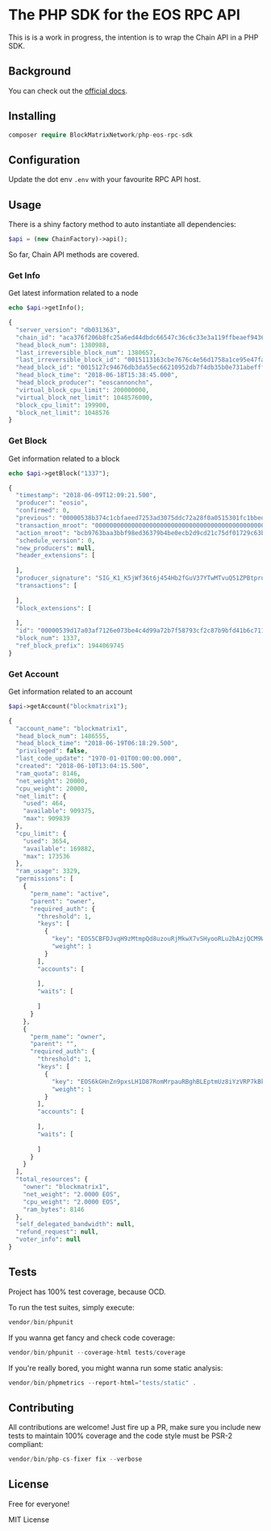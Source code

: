 # The PHP SDK for the EOS RPC API

This is is a work in progress, the intention is to wrap the Chain API in a PHP SDK.

## Background

You can check out the [official docs](https://eosio.github.io/eos/group__eosiorpc.html).

## Installing

```php
composer require BlockMatrixNetwork/php-eos-rpc-sdk
```

## Configuration

Update the dot env `.env` with your favourite RPC API host.

## Usage

There is a shiny factory method to auto instantiate all dependencies: 

```php
$api = (new ChainFactory)->api();
```

So far, Chain API methods are covered.

### Get Info

Get latest information related to a node

```php
echo $api->getInfo();

{
  "server_version": "db031363",
  "chain_id": "aca376f206b8fc25a6ed44dbdc66547c36c6c33e3a119ffbeaef943642f0e906",
  "head_block_num": 1380988,
  "last_irreversible_block_num": 1380657,
  "last_irreversible_block_id": "0015113163cbe7676c4e56d1758a1ce95e47fa645827b9202de5753031d36b8b",
  "head_block_id": "0015127c94676db3da55ec66210952db7f4db35b0e731abefff1562c201a0666",
  "head_block_time": "2018-06-18T15:38:45.000",
  "head_block_producer": "eoscannonchn",
  "virtual_block_cpu_limit": 200000000,
  "virtual_block_net_limit": 1048576000,
  "block_cpu_limit": 199900,
  "block_net_limit": 1048576
}
```

### Get Block

Get information related to a block

```php
echo $api->getBlock("1337");

{
  "timestamp": "2018-06-09T12:09:21.500",
  "producer": "eosio",
  "confirmed": 0,
  "previous": "00000538b374c1cbfaeed7253ad3075ddc72a28f0a0515301fc1bbed675f2316",
  "transaction_mroot": "0000000000000000000000000000000000000000000000000000000000000000",
  "action_mroot": "bcb9763baa3bbf98ed36379b4be0ecb2d9cd21c75df01729c63b2b021001c10c",
  "schedule_version": 0,
  "new_producers": null,
  "header_extensions": [
    
  ],
  "producer_signature": "SIG_K1_K5jWf36t6j454Hb2fGuV37YTwMTvuQ51ZPBtpru8Ud2axtMTEauWyvtpJuTpnvqzReUndDgEDXvoeEP4jdj2bpnYKBt6g2",
  "transactions": [
    
  ],
  "block_extensions": [
    
  ],
  "id": "00000539d17a03af7126e073be4c4d99a72b7f58793cf2c87b9bfd41b6c711fb",
  "block_num": 1337,
  "ref_block_prefix": 1944069745
}
```

### Get Account

Get information related to an account

```php
$api->getAccount("blockmatrix1");

{
  "account_name": "blockmatrix1",
  "head_block_num": 1486555,
  "head_block_time": "2018-06-19T06:18:29.500",
  "privileged": false,
  "last_code_update": "1970-01-01T00:00:00.000",
  "created": "2018-06-10T13:04:15.500",
  "ram_quota": 8146,
  "net_weight": 20000,
  "cpu_weight": 20000,
  "net_limit": {
    "used": 464,
    "available": 909375,
    "max": 909839
  },
  "cpu_limit": {
    "used": 3654,
    "available": 169882,
    "max": 173536
  },
  "ram_usage": 3329,
  "permissions": [
    {
      "perm_name": "active",
      "parent": "owner",
      "required_auth": {
        "threshold": 1,
        "keys": [
          {
            "key": "EOS5CBFDJvqH9zMtmpQd8uzouRjMkwX7vSHyooRLu2bAzjQCM9WLd",
            "weight": 1
          }
        ],
        "accounts": [
          
        ],
        "waits": [
          
        ]
      }
    },
    {
      "perm_name": "owner",
      "parent": "",
      "required_auth": {
        "threshold": 1,
        "keys": [
          {
            "key": "EOS6kGHnZn9pxsLH1D87RomMrpauRBghBLEptmUz8iYzVRP7kBk9B",
            "weight": 1
          }
        ],
        "accounts": [
          
        ],
        "waits": [
          
        ]
      }
    }
  ],
  "total_resources": {
    "owner": "blockmatrix1",
    "net_weight": "2.0000 EOS",
    "cpu_weight": "2.0000 EOS",
    "ram_bytes": 8146
  },
  "self_delegated_bandwidth": null,
  "refund_request": null,
  "voter_info": null
}
```

## Tests

Project has 100% test coverage, because OCD. 

To run the test suites, simply execute:

```php
vendor/bin/phpunit
```

If you wanna get fancy and check code coverage:

```php
vendor/bin/phpunit --coverage-html tests/coverage
```

If you're really bored, you might wanna run some static analysis:

```php
vendor/bin/phpmetrics --report-html="tests/static" .
```

## Contributing

All contributions are welcome! Just fire up a PR, make sure you include new tests 
to maintain 100% coverage and the code style must be PSR-2 compliant: 

```php
vendor/bin/php-cs-fixer fix --verbose
```

## License

Free for everyone!

MIT License
